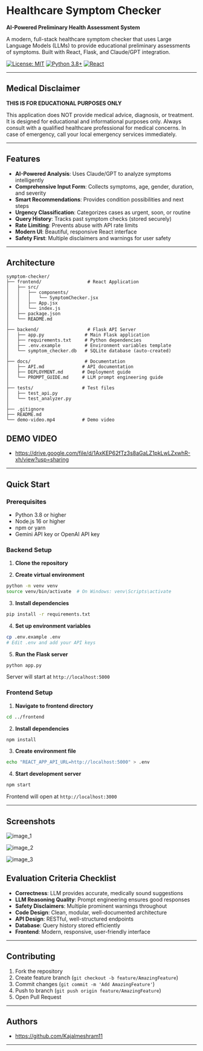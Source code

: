 #  Healthcare Symptom Checker

**AI-Powered Preliminary Health Assessment System**

A modern, full-stack healthcare symptom checker that uses Large Language Models (LLMs) to provide educational preliminary assessments of symptoms. Built with React, Flask, and Claude/GPT integration.

[![License: MIT](https://img.shields.io/badge/License-MIT-yellow.svg)](https://opensource.org/licenses/MIT)
[![Python 3.8+](https://img.shields.io/badge/python-3.8+-blue.svg)](https://www.python.org/downloads/)
[![React](https://img.shields.io/badge/react-18.0+-61dafb.svg)](https://reactjs.org/)

---

## Medical Disclaimer

**THIS IS FOR EDUCATIONAL PURPOSES ONLY**

This application does NOT provide medical advice, diagnosis, or treatment. It is designed for educational and informational purposes only. Always consult with a qualified healthcare professional for medical concerns. In case of emergency, call your local emergency services immediately.

---

##  Features

- **AI-Powered Analysis**: Uses Claude/GPT to analyze symptoms intelligently
- **Comprehensive Input Form**: Collects symptoms, age, gender, duration, and severity
- **Smart Recommendations**: Provides condition possibilities and next steps
- **Urgency Classification**: Categorizes cases as urgent, soon, or routine
- **Query History**: Tracks past symptom checks (stored securely)
- **Rate Limiting**: Prevents abuse with API rate limits
- **Modern UI**: Beautiful, responsive React interface
- **Safety First**: Multiple disclaimers and warnings for user safety

---

##  Architecture

```
symptom-checker/
├── frontend/                 # React Application
│   ├── src/
│   │   ├── components/
│   │   │   └── SymptomChecker.jsx
│   │   ├── App.jsx
│   │   └── index.js
│   ├── package.json
│   └── README.md
│
├── backend/                  # Flask API Server
│   ├── app.py               # Main Flask application
│   ├── requirements.txt     # Python dependencies
│   ├── .env.example         # Environment variables template
│   └── symptom_checker.db   # SQLite database (auto-created)
│
├── docs/                    # Documentation
│   ├── API.md              # API documentation
│   ├── DEPLOYMENT.md       # Deployment guide
│   └── PROMPT_GUIDE.md     # LLM prompt engineering guide
│
├── tests/                  # Test files
│   ├── test_api.py
│   └── test_analyzer.py
│
├── .gitignore
├── README.md
└── demo-video.mp4          # Demo video
```
## DEMO VIDEO
- https://drive.google.com/file/d/1AxKEP62fTz3s8aGaLZ1pkLwLZxwhR-xh/view?usp=sharing
---

##  Quick Start

### Prerequisites

- Python 3.8 or higher
- Node.js 16 or higher
- npm or yarn
- Gemini API key or OpenAI API key

### Backend Setup

1. **Clone the repository**

2. **Create virtual environment**
```bash
python -m venv venv
source venv/bin/activate  # On Windows: venv\Scripts\activate
```

3. **Install dependencies**
```bash
pip install -r requirements.txt
```

4. **Set up environment variables**
```bash
cp .env.example .env
# Edit .env and add your API keys
```

5. **Run the Flask server**
```bash
python app.py
```

Server will start at `http://localhost:5000`

### Frontend Setup

1. **Navigate to frontend directory**
```bash
cd ../frontend
```

2. **Install dependencies**
```bash
npm install
```

3. **Create environment file**
```bash
echo "REACT_APP_API_URL=http://localhost:5000" > .env
```

4. **Start development server**
```bash
npm start
```

Frontend will open at `http://localhost:3000`

---

##  Screenshots

![image_1](Screenshots/image_1.png)

![image_2](Screenshots/image_2.png)

![image_3](Screenshots/image_3.png)



##  Evaluation Criteria Checklist

-  **Correctness**: LLM provides accurate, medically sound suggestions
-  **LLM Reasoning Quality**: Prompt engineering ensures good responses
-  **Safety Disclaimers**: Multiple prominent warnings throughout
-  **Code Design**: Clean, modular, well-documented architecture
-  **API Design**: RESTful, well-structured endpoints
-  **Database**: Query history stored efficiently
-  **Frontend**: Modern, responsive, user-friendly interface

---
##  Contributing

1. Fork the repository
2. Create feature branch (`git checkout -b feature/AmazingFeature`)
3. Commit changes (`git commit -m 'Add AmazingFeature'`)
4. Push to branch (`git push origin feature/AmazingFeature`)
5. Open Pull Request

---

##  Authors

- https://github.com/Kajalmeshram11

---
